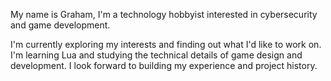My name is Graham, I'm a technology hobbyist interested in cybersecurity and game development.

I'm currently exploring my interests and finding out what I'd like to work on. I'm learning Lua and studying the technical details of game design and development. I look forward to building my experience and project history.
